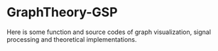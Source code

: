 # GraphTheory-GSP
Here is some function and source codes of graph visualization, signal processing and theoretical implementations.
